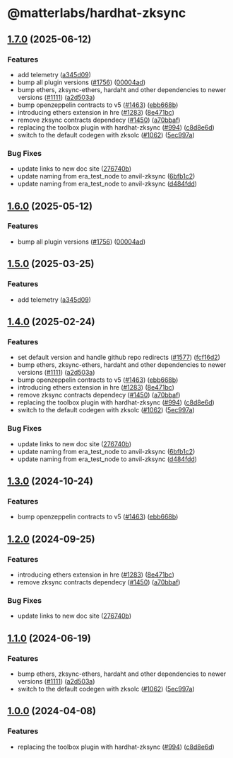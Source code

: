 # @matterlabs/hardhat-zksync

## [1.7.0](https://github.com/dutterbutter/hardhat-zksync/compare/@matterlabs/hardhat-zksync-v1.6.0...@matterlabs/hardhat-zksync-v1.7.0) (2025-06-12)


### Features

* add telemetry ([a345d09](https://github.com/dutterbutter/hardhat-zksync/commit/a345d09e2150ac5b2b96b9e77edbe18dc0f3e7f4))
* bump all plugin versions ([#1756](https://github.com/dutterbutter/hardhat-zksync/issues/1756)) ([00004ad](https://github.com/dutterbutter/hardhat-zksync/commit/00004ad54e9db03d1d31aad4b263766e2187f9da))
* bump ethers, zksync-ethers, hardaht and other dependencies to newer versions ([#1111](https://github.com/dutterbutter/hardhat-zksync/issues/1111)) ([a2d503a](https://github.com/dutterbutter/hardhat-zksync/commit/a2d503abe3f504859651f22998046576eddf6579))
* bump openzeppelin contracts to v5 ([#1463](https://github.com/dutterbutter/hardhat-zksync/issues/1463)) ([ebb668b](https://github.com/dutterbutter/hardhat-zksync/commit/ebb668b0f88a39f23009d8697bb6d7e534d46928))
* introducing ethers extension in hre ([#1283](https://github.com/dutterbutter/hardhat-zksync/issues/1283)) ([8e471bc](https://github.com/dutterbutter/hardhat-zksync/commit/8e471bcbbbf1ee712fe79cd5d5782c11e52e3b75))
* remove zksync contracts dependecy ([#1450](https://github.com/dutterbutter/hardhat-zksync/issues/1450)) ([a70bbaf](https://github.com/dutterbutter/hardhat-zksync/commit/a70bbaf7205e91c3e6fe5cece3fb54f11100583e))
* replacing the toolbox plugin with hardhat-zksync ([#994](https://github.com/dutterbutter/hardhat-zksync/issues/994)) ([c8d8e6d](https://github.com/dutterbutter/hardhat-zksync/commit/c8d8e6d3e0e9c4f410122694938644aaec9757eb))
* switch to the default codegen with zksolc ([#1062](https://github.com/dutterbutter/hardhat-zksync/issues/1062)) ([5ec997a](https://github.com/dutterbutter/hardhat-zksync/commit/5ec997aaa83ba18d978f10b96f489513f6c4dd9f))


### Bug Fixes

* update links to new doc site ([276740b](https://github.com/dutterbutter/hardhat-zksync/commit/276740ba5abf8b5775e135b5653824d6456a7e4f))
* update naming from era_test_node to anvil-zksync ([6bfb1c2](https://github.com/dutterbutter/hardhat-zksync/commit/6bfb1c26f8f01ecd1a3095d97b7858dfef8bb06a))
* update naming from era_test_node to anvil-zksync ([d484fdd](https://github.com/dutterbutter/hardhat-zksync/commit/d484fdda713d9c246c4a4639b6d6af84f63ceb15))

## [1.6.0](https://github.com/matter-labs/hardhat-zksync/compare/@matterlabs/hardhat-zksync-v1.5.0...@matterlabs/hardhat-zksync-v1.6.0) (2025-05-12)


### Features

* bump all plugin versions ([#1756](https://github.com/matter-labs/hardhat-zksync/issues/1756)) ([00004ad](https://github.com/matter-labs/hardhat-zksync/commit/00004ad54e9db03d1d31aad4b263766e2187f9da))

## [1.5.0](https://github.com/matter-labs/hardhat-zksync/compare/@matterlabs/hardhat-zksync-v1.4.0...@matterlabs/hardhat-zksync-v1.5.0) (2025-03-25)


### Features

* add telemetry ([a345d09](https://github.com/matter-labs/hardhat-zksync/commit/a345d09e2150ac5b2b96b9e77edbe18dc0f3e7f4))

## [1.4.0](https://github.com/matter-labs/hardhat-zksync/compare/@matterlabs/hardhat-zksync-v1.3.0...@matterlabs/hardhat-zksync-v1.4.0) (2025-02-24)


### Features

* set default version and handle github repo redirects ([#1577](https://github.com/matter-labs/hardhat-zksync/issues/1577)) ([fcf16d2](https://github.com/matter-labs/hardhat-zksync/commit/fcf16d21f67ed5212669ead7ae183adb155a1007))
* bump ethers, zksync-ethers, hardaht and other dependencies to newer versions ([#1111](https://github.com/matter-labs/hardhat-zksync/issues/1111)) ([a2d503a](https://github.com/matter-labs/hardhat-zksync/commit/a2d503abe3f504859651f22998046576eddf6579))
* bump openzeppelin contracts to v5 ([#1463](https://github.com/matter-labs/hardhat-zksync/issues/1463)) ([ebb668b](https://github.com/matter-labs/hardhat-zksync/commit/ebb668b0f88a39f23009d8697bb6d7e534d46928))
* introducing ethers extension in hre ([#1283](https://github.com/matter-labs/hardhat-zksync/issues/1283)) ([8e471bc](https://github.com/matter-labs/hardhat-zksync/commit/8e471bcbbbf1ee712fe79cd5d5782c11e52e3b75))
* remove zksync contracts dependecy ([#1450](https://github.com/matter-labs/hardhat-zksync/issues/1450)) ([a70bbaf](https://github.com/matter-labs/hardhat-zksync/commit/a70bbaf7205e91c3e6fe5cece3fb54f11100583e))
* replacing the toolbox plugin with hardhat-zksync ([#994](https://github.com/matter-labs/hardhat-zksync/issues/994)) ([c8d8e6d](https://github.com/matter-labs/hardhat-zksync/commit/c8d8e6d3e0e9c4f410122694938644aaec9757eb))
* switch to the default codegen with zksolc ([#1062](https://github.com/matter-labs/hardhat-zksync/issues/1062)) ([5ec997a](https://github.com/matter-labs/hardhat-zksync/commit/5ec997aaa83ba18d978f10b96f489513f6c4dd9f))


### Bug Fixes

* update links to new doc site ([276740b](https://github.com/matter-labs/hardhat-zksync/commit/276740ba5abf8b5775e135b5653824d6456a7e4f))
* update naming from era_test_node to anvil-zksync ([6bfb1c2](https://github.com/matter-labs/hardhat-zksync/commit/6bfb1c26f8f01ecd1a3095d97b7858dfef8bb06a))
* update naming from era_test_node to anvil-zksync ([d484fdd](https://github.com/matter-labs/hardhat-zksync/commit/d484fdda713d9c246c4a4639b6d6af84f63ceb15))

## [1.3.0](https://github.com/matter-labs/hardhat-zksync/compare/@matterlabs/hardhat-zksync-v1.2.0...@matterlabs/hardhat-zksync-v1.3.0) (2024-10-24)


### Features

* bump openzeppelin contracts to v5 ([#1463](https://github.com/matter-labs/hardhat-zksync/issues/1463)) ([ebb668b](https://github.com/matter-labs/hardhat-zksync/commit/ebb668b0f88a39f23009d8697bb6d7e534d46928))

## [1.2.0](https://github.com/matter-labs/hardhat-zksync/compare/@matterlabs/hardhat-zksync-v1.1.0...@matterlabs/hardhat-zksync-v1.2.0) (2024-09-25)


### Features

* introducing ethers extension in hre ([#1283](https://github.com/matter-labs/hardhat-zksync/issues/1283)) ([8e471bc](https://github.com/matter-labs/hardhat-zksync/commit/8e471bcbbbf1ee712fe79cd5d5782c11e52e3b75))
* remove zksync contracts dependecy ([#1450](https://github.com/matter-labs/hardhat-zksync/issues/1450)) ([a70bbaf](https://github.com/matter-labs/hardhat-zksync/commit/a70bbaf7205e91c3e6fe5cece3fb54f11100583e))


### Bug Fixes

* update links to new doc site ([276740b](https://github.com/matter-labs/hardhat-zksync/commit/276740ba5abf8b5775e135b5653824d6456a7e4f))

## [1.1.0](https://github.com/matter-labs/hardhat-zksync/compare/@matterlabs/hardhat-zksync-v1.0.0...@matterlabs/hardhat-zksync-v1.1.0) (2024-06-19)


### Features

* bump ethers, zksync-ethers, hardaht and other dependencies to newer versions ([#1111](https://github.com/matter-labs/hardhat-zksync/issues/1111)) ([a2d503a](https://github.com/matter-labs/hardhat-zksync/commit/a2d503abe3f504859651f22998046576eddf6579))
* switch to the default codegen with zksolc ([#1062](https://github.com/matter-labs/hardhat-zksync/issues/1062)) ([5ec997a](https://github.com/matter-labs/hardhat-zksync/commit/5ec997aaa83ba18d978f10b96f489513f6c4dd9f))

## [1.0.0](https://github.com/matter-labs/hardhat-zksync/compare/@matterlabs/hardhat-zksync-v1.0.0...@matterlabs/hardhat-zksync-v1.0.0) (2024-04-08)


### Features

* replacing the toolbox plugin with hardhat-zksync ([#994](https://github.com/matter-labs/hardhat-zksync/issues/994)) ([c8d8e6d](https://github.com/matter-labs/hardhat-zksync/commit/c8d8e6d3e0e9c4f410122694938644aaec9757eb))
